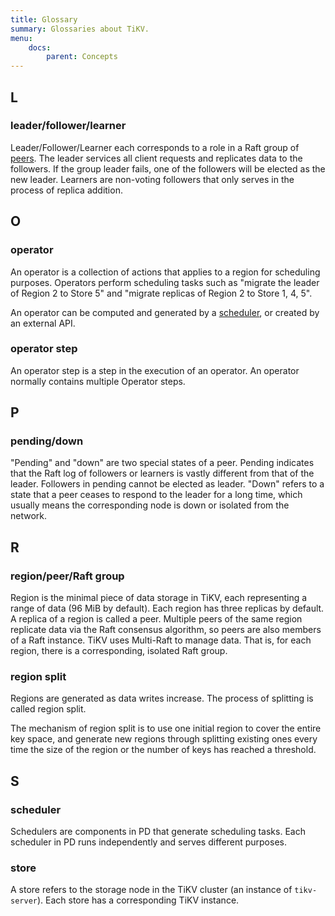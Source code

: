 ```yaml
---
title: Glossary
summary: Glossaries about TiKV.
menu:
    docs:
        parent: Concepts
---
```


## L

### leader/follower/learner

Leader/Follower/Learner each corresponds to a role in a Raft group of [peers](#region-peer-raft-group). The leader services all client requests and replicates data to the followers. If the group leader fails, one of the followers will be elected as the new leader. Learners are non-voting followers that only serves in the process of replica addition.

## O

### operator

An operator is a collection of actions that applies to a region for scheduling purposes. Operators perform scheduling tasks such as "migrate the leader of Region 2 to Store 5" and "migrate replicas of Region 2 to Store 1, 4, 5".

An operator can be computed and generated by a [scheduler](#scheduler), or created by an external API.

### operator step

An operator step is a step in the execution of an operator. An operator normally contains multiple Operator steps.

## P

### pending/down

"Pending" and "down" are two special states of a peer. Pending indicates that the Raft log of followers or learners is vastly different from that of the leader. Followers in pending cannot be elected as leader. "Down" refers to a state that a peer ceases to respond to the leader for a long time, which usually means the corresponding node is down or isolated from the network.

## R

### region/peer/Raft group

Region is the minimal piece of data storage in TiKV, each representing a range of data (96 MiB by default). Each region has three replicas by default. A replica of a region is called a peer. Multiple peers of the same region replicate data via the Raft consensus algorithm, so peers are also members of a Raft instance. TiKV uses Multi-Raft to manage data. That is, for each region, there is a corresponding, isolated Raft group.

### region split

Regions are generated as data writes increase. The process of splitting is called region split.

The mechanism of region split is to use one initial region to cover the entire key space, and generate new regions through splitting existing ones every time the size of the region or the number of keys has reached a threshold.

## S

### scheduler

Schedulers are components in PD that generate scheduling tasks. Each scheduler in PD runs independently and serves different purposes.

### store

A store refers to the storage node in the TiKV cluster (an instance of `tikv-server`). Each store has a corresponding TiKV instance.
